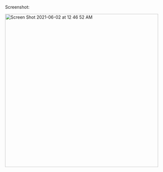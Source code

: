 Screenshot:

<img width="500" alt="Screen Shot 2021-06-02 at 12 46 52 AM" src="https://user-images.githubusercontent.com/31358827/162327566-942f2302-ecf7-4a79-bca0-fb98d1b09e67.png">
